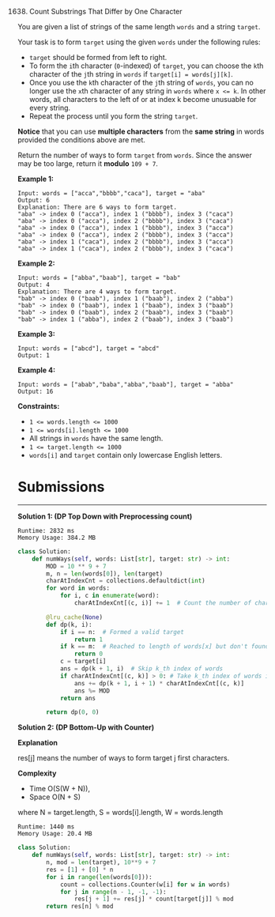 1638. Count Substrings That Differ by One Character

You are given a list of strings of the same length `words` and a string `target`.

Your task is to form `target` using the given `words` under the following rules:

* `target` should be formed from left to right.
* To form the `i`th character (`0`-indexed) of `target`, you can choose the `k`th character of the `j`th string in `words` if `target[i] = words[j][k]`.
* Once you use the `k`th character of the `j`th string of `words`, you can no longer use the `x`th character of any string in `words` where `x <= k`. In other words, all characters to the left of or at index k become unusuable for every string.
* Repeat the process until you form the string `target`.

**Notice** that you can use **multiple characters** from the **same string** in words provided the conditions above are met.

Return the number of ways to form `target` from `words`. Since the answer may be too large, return it **modulo** `109 + 7`.

 

**Example 1:**
```
Input: words = ["acca","bbbb","caca"], target = "aba"
Output: 6
Explanation: There are 6 ways to form target.
"aba" -> index 0 ("acca"), index 1 ("bbbb"), index 3 ("caca")
"aba" -> index 0 ("acca"), index 2 ("bbbb"), index 3 ("caca")
"aba" -> index 0 ("acca"), index 1 ("bbbb"), index 3 ("acca")
"aba" -> index 0 ("acca"), index 2 ("bbbb"), index 3 ("acca")
"aba" -> index 1 ("caca"), index 2 ("bbbb"), index 3 ("acca")
"aba" -> index 1 ("caca"), index 2 ("bbbb"), index 3 ("caca")
```

**Example 2:**
```
Input: words = ["abba","baab"], target = "bab"
Output: 4
Explanation: There are 4 ways to form target.
"bab" -> index 0 ("baab"), index 1 ("baab"), index 2 ("abba")
"bab" -> index 0 ("baab"), index 1 ("baab"), index 3 ("baab")
"bab" -> index 0 ("baab"), index 2 ("baab"), index 3 ("baab")
"bab" -> index 1 ("abba"), index 2 ("baab"), index 3 ("baab")
```

**Example 3:**
```
Input: words = ["abcd"], target = "abcd"
Output: 1
```

**Example 4:**
```
Input: words = ["abab","baba","abba","baab"], target = "abba"
Output: 16
```

**Constraints:**

* `1 <= words.length <= 1000`
* `1 <= words[i].length <= 1000`
* All strings in `words` have the same length.
* `1 <= target.length <= 1000`
* `words[i]` and `target` contain only lowercase English letters.

# Submissions
---
**Solution 1: (DP Top Down with Preprocessing count)**
```
Runtime: 2832 ms
Memory Usage: 384.2 MB
```
```python
class Solution:
    def numWays(self, words: List[str], target: str) -> int:
        MOD = 10 ** 9 + 7
        m, n = len(words[0]), len(target)
        charAtIndexCnt = collections.defaultdict(int)
        for word in words:
            for i, c in enumerate(word):
                charAtIndexCnt[(c, i)] += 1  # Count the number of character `c` at index `i` of all words

        @lru_cache(None)
        def dp(k, i):
            if i == n:  # Formed a valid target
                return 1
            if k == m:  # Reached to length of words[x] but don't found any result
                return 0
            c = target[i]
            ans = dp(k + 1, i)  # Skip k_th index of words
            if charAtIndexCnt[(c, k)] > 0: # Take k_th index of words if found character `c` at index k_th
                ans += dp(k + 1, i + 1) * charAtIndexCnt[(c, k)]
                ans %= MOD
            return ans

        return dp(0, 0)
```

**Solution 2: (DP Bottom-Up with Counter)**

**Explanation**

res[j] means the number of ways to form target j first characters.


**Complexity**

* Time O(S(W + N)),
* Space O(N + S)

where N = target.length,
S = words[i].length,
W = words.length

```
Runtime: 1440 ms
Memory Usage: 20.4 MB
```
```python
class Solution:
    def numWays(self, words: List[str], target: str) -> int:
        n, mod = len(target), 10**9 + 7
        res = [1] + [0] * n
        for i in range(len(words[0])):
            count = collections.Counter(w[i] for w in words)
            for j in range(n - 1, -1, -1):
                res[j + 1] += res[j] * count[target[j]] % mod
        return res[n] % mod
```
